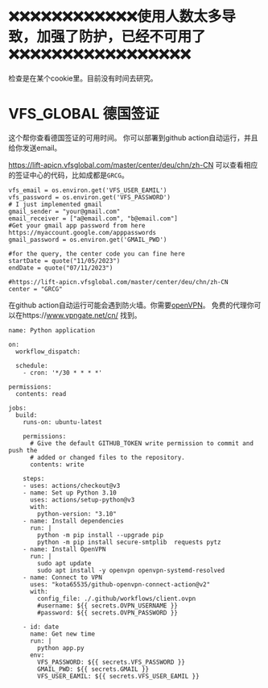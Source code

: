 # ❌❌❌❌❌❌❌❌❌❌❌❌使用人数太多导致，加强了防护，已经不可用了❌❌❌❌❌❌❌❌❌❌❌❌❌❌❌❌❌

检查是在某个cookie里。目前没有时间去研究。

# VFS_GLOBAL 德国签证
这个帮你查看德国签证的可用时间。
你可以部署到github action自动运行，并且给你发送email。

https://lift-apicn.vfsglobal.com/master/center/deu/chn/zh-CN
可以查看相应的签证中心的代码，比如成都是`GRCG`。

```
vfs_email = os.environ.get('VFS_USER_EAMIL')
vfs_password = os.environ.get('VFS_PASSWORD')
# I just implemented gmail
gmail_sender = "your@gmail.com"
email_receiver = ["a@email.com", "b@email.com"]
#Get your gmail app password from here https://myaccount.google.com/apppasswords
gmail_password = os.environ.get('GMAIL_PWD')

#for the query, the center code you can fine here
startDate = quote("11/05/2023")
endDate = quote("07/11/2023")

#https://lift-apicn.vfsglobal.com/master/center/deu/chn/zh-CN
center = "GRCG"
```


在github action自动运行可能会遇到防火墙。你需要[openVPN](https://github.com/marketplace/actions/openvpn-connect)。
免费的代理你可以在https://www.vpngate.net/cn/ 找到。
```buildoutcfg
name: Python application

on:
  workflow_dispatch:

  schedule:
    - cron: '*/30 * * * *'

permissions:
  contents: read

jobs:
  build:
    runs-on: ubuntu-latest

    permissions:
      # Give the default GITHUB_TOKEN write permission to commit and push the
      # added or changed files to the repository.
      contents: write

    steps:
    - uses: actions/checkout@v3
    - name: Set up Python 3.10
      uses: actions/setup-python@v3
      with:
        python-version: "3.10"
    - name: Install dependencies
      run: |
        python -m pip install --upgrade pip
        python -m pip install secure-smtplib  requests pytz
    - name: Install OpenVPN
      run: |
        sudo apt update
        sudo apt install -y openvpn openvpn-systemd-resolved
    - name: Connect to VPN
      uses: "kota65535/github-openvpn-connect-action@v2"
      with:
        config_file: ./.github/workflows/client.ovpn
        #username: ${{ secrets.OVPN_USERNAME }}
        #password: ${{ secrets.OVPN_PASSWORD }}

    - id: date
      name: Get new time
      run: |
        python app.py
      env:
        VFS_PASSWORD: ${{ secrets.VFS_PASSWORD }}
        GMAIL_PWD: ${{ secrets.GMAIL }}
        VFS_USER_EAMIL: ${{ secrets.VFS_USER_EAMIL }}
```
